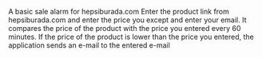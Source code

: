 A basic sale alarm for hepsiburada.com
Enter the product link from hepsiburada.com and enter the price you except and enter your email.
It compares the price of the product with the price you entered every 60 minutes. 
If the price of the product is lower than the price you entered, the application sends an e-mail to the entered e-mail 
